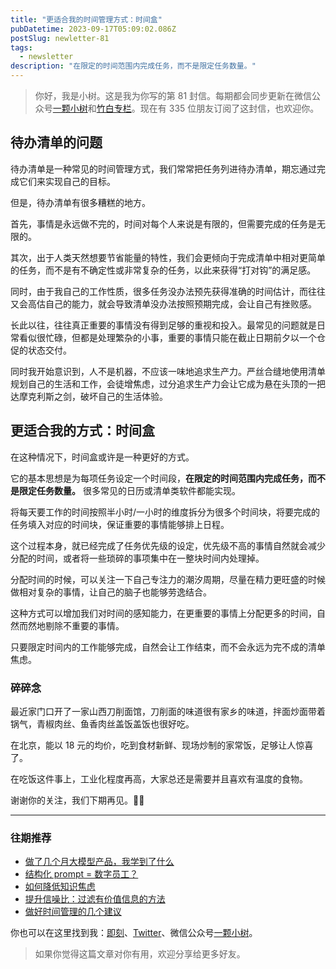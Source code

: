 ```yaml
---
title: "更适合我的时间管理方式：时间盒"
pubDatetime: 2023-09-17T05:09:02.086Z
postSlug: newletter-81
tags:
  - newsletter
description: "在限定的时间范围内完成任务，而不是限定任务数量。"
---
```


> 你好，我是小树。这是我为你写的第 81 封信。每期都会同步更新在微信公众号[一颗小树](https://weixin.sogou.com/weixin?query=a_warm_tree)和[竹白专栏](https://xiaoshu.zhubai.love)。现在有 335 位朋友订阅了这封信，也欢迎你。

## 待办清单的问题

待办清单是一种常见的时间管理方式，我们常常把任务列进待办清单，期忘通过完成它们来实现自己的目标。

但是，待办清单有很多糟糕的地方。

首先，事情是永远做不完的，时间对每个人来说是有限的，但需要完成的任务是无限的。

其次，出于人类天然想要节省能量的特性，我们会更倾向于完成清单中相对更简单的任务，而不是有不确定性或非常复杂的任务，以此来获得“打对钩”的满足感。

同时，由于我自己的工作性质，很多任务没办法预先获得准确的时间估计，而往往又会高估自己的能力，就会导致清单没办法按照预期完成，会让自己有挫败感。

长此以往，往往真正重要的事情没有得到足够的重视和投入。最常见的问题就是日常看似很忙碌，但都是处理繁杂的小事，重要的事情只能在截止日期前夕以一个仓促的状态交付。

同时我开始意识到，人不是机器，不应该一味地追求生产力。严丝合缝地使用清单规划自己的生活和工作，会徒增焦虑，过分追求生产力会让它成为悬在头顶的一把达摩克利斯之剑，破坏自己的生活体验。

## 更适合我的方式：时间盒

在这种情况下，时间盒或许是一种更好的方式。

它的基本思想是为每项任务设定一个时间段，**在限定的时间范围内完成任务，而不是限定任务数量。** 很多常见的日历或清单类软件都能实现。

将每天要工作的时间按照半小时/一小时的维度拆分为很多个时间块，将要完成的任务填入对应的时间块，保证重要的事情能够排上日程。

这个过程本身，就已经完成了任务优先级的设定，优先级不高的事情自然就会减少分配的时间，或者将一些琐碎的事项集中在一整块时间内处理掉。

分配时间的时候，可以关注一下自己专注力的潮汐周期，尽量在精力更旺盛的时候做相对复杂的事情，让自己的脑子也能够劳逸结合。

这种方式可以增加我们对时间的感知能力，在更重要的事情上分配更多的时间，自然而然地剔除不重要的事情。

只要限定时间内的工作能够完成，自然会让工作结束，而不会永远为完不成的清单焦虑。

### 碎碎念

最近家门口开了一家山西刀削面馆，刀削面的味道很有家乡的味道，拌面炒面带着锅气，青椒肉丝、鱼香肉丝盖饭盖饭也很好吃。

在北京，能以 18 元的均价，吃到食材新鲜、现场炒制的家常饭，足够让人惊喜了。

在吃饭这件事上，工业化程度再高，大家总还是需要并且喜欢有温度的食物。

谢谢你的关注，我们下期再见。👋🏻

---

### 往期推荐

- [做了几个月大模型产品，我学到了什么](https://mp.weixin.qq.com/s/3b6FABhlkNY20hA_gVJsnw)
- [结构化 prompt = 数字员工？](https://mp.weixin.qq.com/s/pAjM2BG2S49Pp0uc1ocZSA)
- [如何降低知识焦虑](https://mp.weixin.qq.com/s/1zbdWLiCksXQeXfV3GhVDg)
- [提升信噪比：过滤有价值信息的方法](https://mp.weixin.qq.com/s/Pws-J-GKtonh8sZlAs5L0A)
- [做好时间管理的几个建议](https://mp.weixin.qq.com/s/Cv26pDlg22LfH0KaZB-NFg)

你也可以在这里找到我：[即刻](https://okjk.co/3Vsn5T)、[Twitter](https://twitter.com/yeshu_in_future)、微信公众号[一颗小树](https://weixin.sogou.com/weixin?query=a_warm_tree)。

> 如果你觉得这篇文章对你有用，欢迎分享给更多好友。
